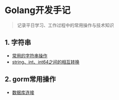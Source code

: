 # Golang开发手记

>记录平日学习、工作过程中的常用操作与技术知识

## 1. 字符串

- [常用的字符串操作](https://www.craft.do/s/Nbclp9OP2KhkGx)
- [string、int、int64之间的相互转换](https://www.baidu.com)


## 2. gorm常用操作
   - [数据库连接](https://www.baidu.com)